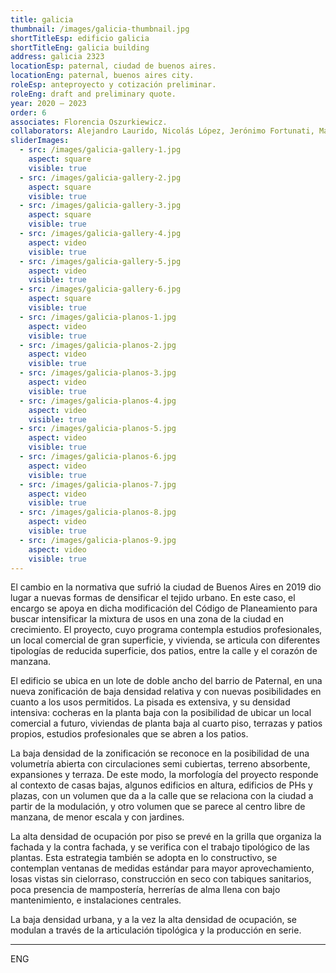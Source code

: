 ```yaml
---
title: galicia
thumbnail: /images/galicia-thumbnail.jpg
shortTitleEsp: edificio galicia
shortTitleEng: galicia building
address: galicia 2323
locationEsp: paternal, ciudad de buenos aires.
locationEng: paternal, buenos aires city.
roleEsp: anteproyecto y cotización preliminar.
roleEng: draft and preliminary quote.
year: 2020 – 2023
order: 6
associates: Florencia Oszurkiewicz.
collaborators: Alejandro Laurido, Nicolás López, Jerónimo Fortunati, María Sol Bochoeyer.
sliderImages:
  - src: /images/galicia-gallery-1.jpg
    aspect: square
    visible: true
  - src: /images/galicia-gallery-2.jpg
    aspect: square
    visible: true
  - src: /images/galicia-gallery-3.jpg
    aspect: square
    visible: true
  - src: /images/galicia-gallery-4.jpg
    aspect: video
    visible: true
  - src: /images/galicia-gallery-5.jpg
    aspect: video
    visible: true
  - src: /images/galicia-gallery-6.jpg
    aspect: square
    visible: true
  - src: /images/galicia-planos-1.jpg
    aspect: video
    visible: true
  - src: /images/galicia-planos-2.jpg
    aspect: video
    visible: true
  - src: /images/galicia-planos-3.jpg
    aspect: video
    visible: true
  - src: /images/galicia-planos-4.jpg
    aspect: video
    visible: true
  - src: /images/galicia-planos-5.jpg
    aspect: video
    visible: true
  - src: /images/galicia-planos-6.jpg
    aspect: video
    visible: true
  - src: /images/galicia-planos-7.jpg
    aspect: video
    visible: true
  - src: /images/galicia-planos-8.jpg
    aspect: video
    visible: true
  - src: /images/galicia-planos-9.jpg
    aspect: video
    visible: true
---
```


El cambio en la normativa que sufrió la ciudad de Buenos Aires en 2019 dio lugar a nuevas formas de densificar el tejido urbano. En este caso, el encargo se apoya en dicha modificación del Código de Planeamiento para buscar intensificar la mixtura de usos en una zona de la ciudad en crecimiento. El proyecto, cuyo programa contempla estudios profesionales, un local comercial de gran superficie, y vivienda, se articula con diferentes tipologías de reducida superficie, dos patios, entre la calle y el corazón de manzana.

El edificio se ubica en un lote de doble ancho del barrio de Paternal, en una nueva zonificación de baja densidad relativa y con nuevas posibilidades en cuanto a los usos permitidos. La pisada es extensiva, y su densidad intensiva: cocheras en la planta baja con la posibilidad de ubicar un local comercial a futuro, viviendas de planta baja al cuarto piso, terrazas y patios propios, estudios profesionales que se abren a los patios. 

La baja densidad de la zonificación se reconoce en la posibilidad de una volumetría abierta con circulaciones semi cubiertas, terreno absorbente, expansiones y terraza. De este modo, la morfología del proyecto responde al contexto de casas bajas, algunos edificios en altura, edificios de PHs y plazas, con un volumen que da a la calle que se relaciona con la ciudad a partir de la modulación, y otro volumen que se parece al centro libre de manzana, de menor escala y con jardines.
 
La alta densidad de ocupación por piso se prevé en la grilla que organiza la fachada y la contra fachada, y se verifica con el trabajo tipológico de las plantas. Esta estrategia también se adopta en lo constructivo, se contemplan ventanas de medidas estándar para mayor aprovechamiento, losas vistas sin cielorraso, construcción en seco con tabiques sanitarios, poca presencia de mampostería, herrerías de alma llena con bajo mantenimiento, e instalaciones centrales.

La baja densidad urbana, y a la vez la alta densidad de ocupación, se modulan a través de la articulación tipológica y la producción en serie.

----

ENG